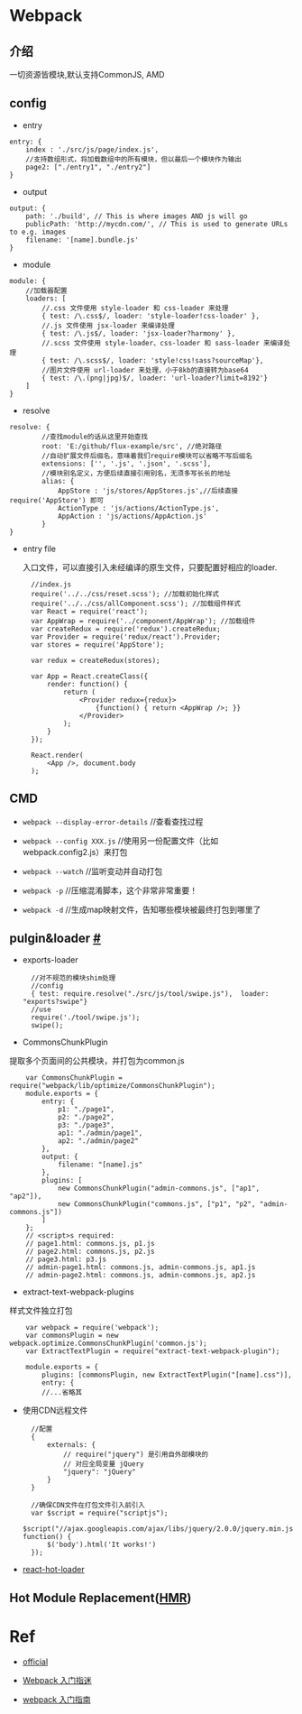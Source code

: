 # Webpack

## 介绍

一切资源皆模块,默认支持CommonJS, AMD

## config

+ entry

```
entry: {
    index : './src/js/page/index.js',
    //支持数组形式，将加载数组中的所有模块，但以最后一个模块作为输出
    page2: ["./entry1", "./entry2"]
}
```

+ output

```
output: {
    path: './build', // This is where images AND js will go
    publicPath: 'http://mycdn.com/', // This is used to generate URLs to e.g. images
    filename: '[name].bundle.js'
}
```

+ module

```
module: {
    //加载器配置
    loaders: [
        //.css 文件使用 style-loader 和 css-loader 来处理
        { test: /\.css$/, loader: 'style-loader!css-loader' },
        //.js 文件使用 jsx-loader 来编译处理
        { test: /\.js$/, loader: 'jsx-loader?harmony' },
        //.scss 文件使用 style-loader、css-loader 和 sass-loader 来编译处理
        { test: /\.scss$/, loader: 'style!css!sass?sourceMap'},
        //图片文件使用 url-loader 来处理，小于8kb的直接转为base64
        { test: /\.(png|jpg)$/, loader: 'url-loader?limit=8192'}
    ]
}
```

+ resolve

```
resolve: {
        //查找module的话从这里开始查找
        root: 'E:/github/flux-example/src', //绝对路径
        //自动扩展文件后缀名，意味着我们require模块可以省略不写后缀名
        extensions: ['', '.js', '.json', '.scss'],
        //模块别名定义，方便后续直接引用别名，无须多写长长的地址
        alias: {
            AppStore : 'js/stores/AppStores.js',//后续直接 require('AppStore') 即可
            ActionType : 'js/actions/ActionType.js',
            AppAction : 'js/actions/AppAction.js'
        }
}
```

+ entry file   

  入口文件，可以直接引入未经编译的原生文件，只要配置好相应的loader.
  
        //index.js
        require('../../css/reset.scss'); //加载初始化样式
        require('../../css/allComponent.scss'); //加载组件样式
        var React = require('react');
        var AppWrap = require('../component/AppWrap'); //加载组件
        var createRedux = require('redux').createRedux;
        var Provider = require('redux/react').Provider;
        var stores = require('AppStore');

        var redux = createRedux(stores);

        var App = React.createClass({
            render: function() {
                return (
                    <Provider redux={redux}>
                        {function() { return <AppWrap />; }}
                    </Provider>
                );
            }
        });

        React.render(
            <App />, document.body
        );       
        

## CMD

+ `webpack --display-error-details` //查看查找过程

+ `webpack --config XXX.js`   //使用另一份配置文件（比如webpack.config2.js）来打包

+ `webpack --watch`   //监听变动并自动打包

+ `webpack -p`    //压缩混淆脚本，这个非常非常重要！

+ `webpack -d`    //生成map映射文件，告知哪些模块被最终打包到哪里了

## pulgin&loader [#](https://webpack.github.io/docs/list-of-loaders.html)

+ exports-loader

        //对不规范的模块shim处理
        //config
        { test: require.resolve("./src/js/tool/swipe.js"),  loader: "exports?swipe"}
        //use
        require('./tool/swipe.js');
        swipe(); 

+ CommonsChunkPlugin

提取多个页面间的公共模块，并打包为common.js

        var CommonsChunkPlugin = require("webpack/lib/optimize/CommonsChunkPlugin");
        module.exports = {
            entry: {
                p1: "./page1",
                p2: "./page2",
                p3: "./page3",
                ap1: "./admin/page1",
                ap2: "./admin/page2"
            },
            output: {
                filename: "[name].js"
            },
            plugins: [
                new CommonsChunkPlugin("admin-commons.js", ["ap1", "ap2"]),
                new CommonsChunkPlugin("commons.js", ["p1", "p2", "admin-commons.js"])
            ]
        };
        // <script>s required:
        // page1.html: commons.js, p1.js
        // page2.html: commons.js, p2.js
        // page3.html: p3.js
        // admin-page1.html: commons.js, admin-commons.js, ap1.js
        // admin-page2.html: commons.js, admin-commons.js, ap2.js

+ extract-text-webpack-plugins

样式文件独立打包

        var webpack = require('webpack');
        var commonsPlugin = new webpack.optimize.CommonsChunkPlugin('common.js');
        var ExtractTextPlugin = require("extract-text-webpack-plugin");
    
        module.exports = {
            plugins: [commonsPlugin, new ExtractTextPlugin("[name].css")],
            entry: {
            //...省略其

+ 使用CDN远程文件



        //配置
        {
            externals: {
                // require("jquery") 是引用自外部模块的
                // 对应全局变量 jQuery
                "jquery": "jQuery"
            }
        }

        //确保CDN文件在打包文件引入前引入
        var $script = require("scriptjs");
        $script("//ajax.googleapis.com/ajax/libs/jquery/2.0.0/jquery.min.js", function() {
            $('body').html('It works!')
        });

+  [react-hot-loader](https://github.com/gaearon/react-hot-loader) 


## Hot Module Replacement([HMR](https://webpack.github.io/docs/hot-module-replacement-with-webpack.html))


# Ref

+ [official](http://webpack.github.io/docs/configuration.html)

+ [Webpack 入门指迷](https://segmentfault.com/a/1190000002551952)

+ [webpack 入门指南](http://www.cnblogs.com/vajoy/p/4650467.html)